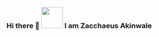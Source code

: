 ### Hi there 👋 <img src = "[https://i.pinimg.com/originals/b9/37/12/b9371273ae94a946e92074d1b9696680.gif](https://em-content.zobj.net/source/noto-emoji-animations/344/waving-hand_1f44b.gif)" width= "50px"> I am Zacchaeus Akinwale

<!--
**zakSPARK/zakspark** is a ✨ _special_ ✨ repository because its `README.md` (this file) appears on your GitHub profile.

Here are some ideas to get you started:

- 🔭 I’m currently working on ...
- 🌱 I’m currently learning ...
- 👯 I’m looking to collaborate on ...
- 🤔 I’m looking for help with ...
- 💬 Ask me about ...
- 📫 How to reach me: ...
- 😄 Pronouns: ...
- ⚡ Fun fact: ...
-->
